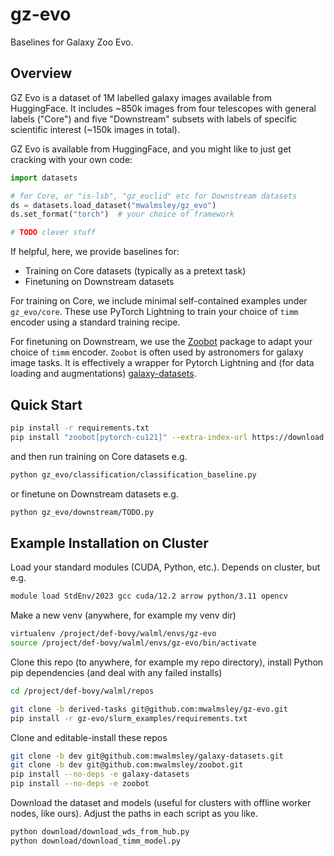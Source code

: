 # gz-evo

Baselines for Galaxy Zoo Evo.

## Overview

GZ Evo is a dataset of 1M labelled galaxy images available from HuggingFace. It includes ~850k images from four telescopes with general labels ("Core") and five "Downstream" subsets with labels of specific scientific interest (~150k images in total).

GZ Evo is available from HuggingFace, and you might like to just get cracking with your own code:

```python
import datasets

# for Core, or "is-lsb", "gz_euclid" etc for Downstream datasets
ds = datasets.load_dataset("mwalmsley/gz_evo")
ds.set_format("torch")  # your choice of framework

# TODO clever stuff
```

 If helpful, here, we provide baselines for:

- Training on Core datasets (typically as a pretext task)
- Finetuning on Downstream datasets

For training on Core, we include minimal self-contained examples under `gz_evo/core`. These use PyTorch Lightning to train your choice of `timm` encoder using a standard training recipe.

For finetuning on Downstream, we use the [Zoobot](github.com/mwalmsley/zoobot) package to adapt your choice of `timm` encoder. `Zoobot` is often used by astronomers for galaxy image tasks. It is effectively a wrapper for Pytorch Lightning and (for data loading and augmentations) [galaxy-datasets](github.com/mwalmsley/galaxy-datasets).

## Quick Start

```bash
pip install -r requirements.txt
pip install "zoobot[pytorch-cu121]" --extra-index-url https://download.pytorch.org/whl/cu121
```

and then run training on Core datasets e.g.

```bash
python gz_evo/classification/classification_baseline.py 
```

or finetune on Downstream datasets e.g.

```bash
python gz_evo/downstream/TODO.py 
```


## Example Installation on Cluster

Load your standard modules (CUDA, Python, etc.). Depends on cluster, but e.g.

```bash
module load StdEnv/2023 gcc cuda/12.2 arrow python/3.11 opencv
```

Make a new venv (anywhere, for example my venv dir)

```bash
virtualenv /project/def-bovy/walml/envs/gz-evo
source /project/def-bovy/walml/envs/gz-evo/bin/activate
```

Clone this repo (to anywhere, for example my repo directory), install Python pip dependencies (and deal with any failed installs)

```bash
cd /project/def-bovy/walml/repos

git clone -b derived-tasks git@github.com:mwalmsley/gz-evo.git
pip install -r gz-evo/slurm_examples/requirements.txt
```

Clone and editable-install these repos

```bash
git clone -b dev git@github.com:mwalmsley/galaxy-datasets.git
git clone -b dev git@github.com:mwalmsley/zoobot.git
pip install --no-deps -e galaxy-datasets
pip install --no-deps -e zoobot
```

Download the dataset and models (useful for clusters with offline worker nodes, like ours). Adjust the paths in each script as you like.

```bash
python download/download_wds_from_hub.py
python download/download_timm_model.py
```

<!-- ## Training

baseline_models.py includes PyTorch Lightning models. GenericBaseline is an abstract LightningModel that sets up the general structure: we create a model with self.encoder, self.head,  -->